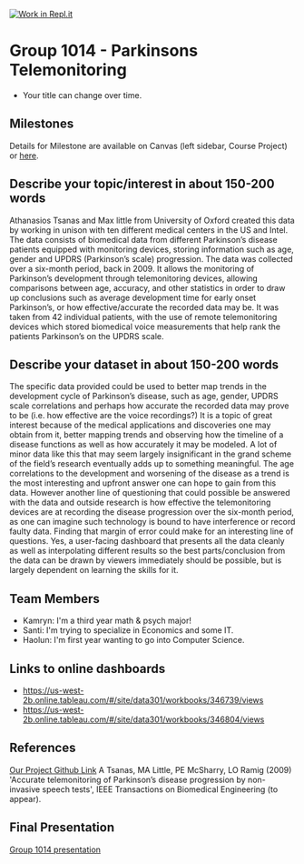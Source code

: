 [![Work in Repl.it](https://classroom.github.com/assets/work-in-replit-14baed9a392b3a25080506f3b7b6d57f295ec2978f6f33ec97e36a161684cbe9.svg)](https://classroom.github.com/online_ide?assignment_repo_id=360982&assignment_repo_type=GroupAssignmentRepo)
# Group 1014 - Parkinsons Telemonitoring

- Your title can change over time.


## Milestones

Details for Milestone are available on Canvas (left sidebar, Course Project) or [here](https://firas.moosvi.com/courses/data301/project/milestone01.html).

## Describe your topic/interest in about 150-200 words

Athanasios Tsanas and Max little from University of Oxford created this data by working in unison with ten different medical centers in the US and Intel. The data consists of biomedical data from different Parkinson’s disease patients equipped with monitoring devices, storing information such as age, gender and UPDRS (Parkinson’s scale) progression. The data was collected over a six-month period, back in 2009. It allows the monitoring of Parkinson’s development through telemonitoring devices, allowing comparisons between age, accuracy, and other statistics in order to draw up conclusions such as average development time for early onset Parkinson’s, or how effective/accurate the recorded data may be. It was taken from 42 individual patients, with  the use of remote telemonitoring devices which stored biomedical voice measurements that help rank the patients Parkinson’s on the UPDRS scale.

## Describe your dataset in about 150-200 words

The specific data provided could be used to better map trends in the development cycle of Parkinson’s disease, such as age, gender, UPDRS scale correlations and perhaps how accurate the recorded data may prove to be (i.e. how effective are the voice recordings?) It is a topic of great interest because of the medical applications and discoveries one may obtain from it, better mapping trends and observing how the timeline of a disease functions as well as how accurately it may be modeled. A lot of minor data like this that may seem largely insignificant in the grand scheme of the field’s research eventually adds up to something meaningful. The age correlations to the development and worsening of the disease as a trend is the most interesting and upfront answer one can hope to gain from this data. However another line of questioning that could possible be answered with the data and outside research is how effective the telemonitoring devices are at recording the disease progression over the six-month period, as one can imagine such technology is bound to have interference or record faulty data. Finding that margin of error could make for an interesting line of questions. Yes, a user-facing dashboard that presents all the data cleanly as well as interpolating different results so the best parts/conclusion from the data can be drawn by viewers immediately should be possible, but is largely dependent on learning the skills for it.

## Team Members
- Kamryn: I'm a third year math & psych major!
- Santi: I'm trying to specialize in Economics and some IT.
- Haolun: I'm first year wanting to go into Computer Science.
## Links to online dashboards
- https://us-west-2b.online.tableau.com/#/site/data301/workbooks/346739/views
- https://us-west-2b.online.tableau.com/#/site/data301/workbooks/346804/views
## References
[Our Project Github Link](https://github.com/data301-2020-winter2/course-project-group_1014)
A Tsanas, MA Little, PE McSharry, LO Ramig (2009)
'Accurate telemonitoring of Parkinson’s disease progression by non-invasive speech tests',
IEEE Transactions on Biomedical Engineering (to appear).

## Final Presentation
[Group 1014 presentation](https://youtu.be/_vdYYNnWT7Q)